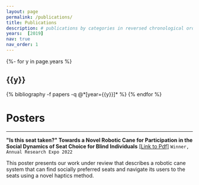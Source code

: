 ```yaml
---
layout: page
permalink: /publications/
title: Publications
description: # publications by categories in reversed chronological order. generated by jekyll-scholar.
years:  [2019]
nav: true
nav_order: 1
---
```

<!-- _pages/publications.md -->
<div class="publications">

{%- for y in page.years %}
  <h2 class="year">{{y}}</h2>
  {% bibliography -f papers -q @*[year={{y}}]* %}
{% endfor %}

</div>

# Posters

---

**"Is this seat taken?" Towards a Novel Robotic Cane for Participation in the Social Dynamics of Seat Choice for Blind Individuals** <a href="https://drive.google.com/file/d/1VP3k-SudX21NZ_HvtA49C2bNZuhjbgAo/preview">[Link to Pdf]</a>  `Winner, Annual Research Expo 2022`

This poster presents our work under review that describes a robotic cane system that can find socially
preferred seats and navigate its users to the seats using a novel haptics method. 